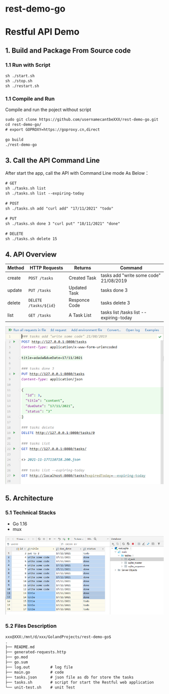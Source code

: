 # rest-demo-go

# Restful API Demo

## 1. Build and Package From Source code

### 1.1 Run with Script

```
sh ./start.sh
sh ./stop.sh
sh ./restart.sh
```

### 1.1 Compile and Run

Compile and run the poject without script

```
sudo git clone https://github.com/usernamecantbeXXX/rest-demo-go.git
cd rest-demo-go/
# export GOPROXY=https://goproxy.cn,direct

go build
./rest-demo-go
```

## 3. Call the API Command Line

After start the app, call the API with Command Line mode As Below：

```
# GET
sh ./tasks.sh list
sh ./tasks.sh list --expiring-today

# POST
sh ./tasks.sh add "curl add" "17/11/2021" "todo"

# PUT 
sh ./tasks.sh done 3 "curl put" "18/11/2021" "done"

# DELETE
sh ./tasks.sh delete 15

```

## 4. API Overview

| Method | HTTP Requests         | Returns          | Command                                 |
| ------ | --------------------- | ---------------- | --------------------------------------- |
| create | `POST /tasks`         | Created Task     | tasks add "write some code" 21/08/2019  |
| update | `PUT /tasks`          | Updated Task     | tasks done 3                            |
| delete | `DELETE /tasks/${id}` | Responce Code    | tasks delete 3                          |
| list   | `GET /tasks`          | A Task List      | tasks list /tasks list --expiring-today |

![HTTP Requests](https://raw.githubusercontent.com/usernamecantbeXXX/rest_demo/master/http_request.png)

## 5. Architecture

### 5.1 Technical Stacks

- Go 1.16
- mux

![SQLite DB](https://raw.githubusercontent.com/usernamecantbeXXX/rest_demo/master/sqlite_db.png)

### 5.2 Files Description

```
xxx@XXX:/mnt/d/xxx/GolandProjects/rest-demo-go$
.
├── README.md
├── generated-requests.http
├── go.mod
├── go.sum
├── log.out         # log file
├── main.go         # code
├── tasks.json      # json file as db for store the tasks
├── tasks.sh        # script for start the Restful web application
└── unit-test.sh    # unit Test

```